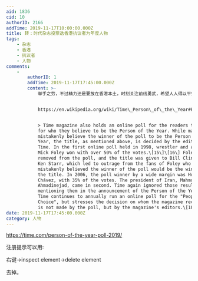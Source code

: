 ```yaml
---
aid: 1836
cid: 10
authorID: 2166
addTime: 2019-11-17T10:00:00.000Z
title: 转：时代杂志投票选香港抗议者为年度人物
tags:
    - 杂志
    - 香港
    - 抗议者
    - 人物
comments:
    -
        authorID: 1
        addTime: 2019-11-17T17:45:00.000Z
        content: >-
            举手之劳，不过精力还是要放在香港本土，时刻关注前线勇武，希望人人得以平安。


            https://en.wikipedia.org/wiki/Time\_Person\_of\_the\_Year#Persons\_of\_the\_Year


            > Time magazine also holds an online poll for the readers to vote
            for who they believe to be the Person of the Year. While many
            mistakenly believe the winner of the poll to be the Person of the
            Year, the title, as mentioned above, is decided by the editors of
            Time. In the first online poll held in 1998, wrestler and activist
            Mick Foley won with over 50% of the votes.\[15\]\[16\] Foley was
            removed from the poll, and the title was given to Bill Clinton and
            Ken Starr, which led to outrage from the fans of Foley who
            mistakenly believed the winner of the poll would be the winner of
            the title. In 2006, the poll winner by a wide margin was Hugo
            Chávez, with 35% of the votes. The president of Iran, Mahmoud
            Ahmadinejad, came in second. Time again ignored those results, not
            mentioning them in the announcement of the Person of the Year.\[17\]
            Time continues to annually run an online poll for the "People's
            Choice", but stresses the decision on whom the magazine recognizes
            is not made by the poll, but by the magazine's editors.\[18\]
date: 2019-11-17T17:45:00.000Z
category: 人物
---
```


https://time.com/person-of-the-year-poll-2019/

注册提示可以用:

右键->inspect element->delete element

去掉。
